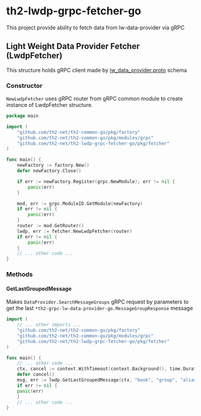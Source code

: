 # th2-lwdp-grpc-fetcher-go

This project provide ability to fetch data from lw-data-provider via gRPC

## Light Weight Data Provider Fetcher (LwdpFetcher)

This structure holds gRPC client made by [lw_data_provider.proto](https://github.com/th2-net/th2-lw-data-provider/blob/dev-version-2/grpc/src/main/proto/th2_grpc_lw_data_provider/lw_data_provider.proto) schema

### Constructor

`NewLwdpFetcher` uses gRPC router from gRPC common module to create instance of LwdpFetcher structure.

```go
package main

import (
	"github.com/th2-net/th2-common-go/pkg/factory"
	"github.com/th2-net/th2-common-go/pkg/modules/grpc"
	"github.com/th2-net/th2-lwdp-grpc-fetcher-go/pkg/fetcher"
)

func main() {
	newFactory := factory.New()
	defer newFactory.Close()

	if err := newFactory.Register(grpc.NewModule); err != nil {
		panic(err)
	}

	mod, err := grpc.ModuleID.GetModule(newFactory)
	if err != nil {
		panic(err)
	}
	router := mod.GetRouter()
	lwdp, err := fetcher.NewLwdpFetcher(router)
	if err != nil {
		panic(err)
	}
    // ... other code ...
}
```

### Methods

#### GetLastGroupedMessage 

Makes `DataProvider.SearchMessageGroups` gRPC request by parameters to get the last `*th2-grpc-lw-data-provider-go.MessageGroupResponse` message 
```go
import (
    // ... other imports ...
	"github.com/th2-net/th2-common-go/pkg/factory"
	"github.com/th2-net/th2-common-go/pkg/modules/grpc"
	"github.com/th2-net/th2-lwdp-grpc-fetcher-go/pkg/fetcher"
)

func main() {
    // ... other code ...
    ctx, cancel := context.WithTimeout(context.Background(), time.Duration(1000)*time.Millisecond)
    defer cancel()
    msg, err := lwdp.GetLastGroupedMessage(ctx, "book", "group", "alias", grpc_common.Direction_FIRST, fetcher.LwdpBase64Format)
    if err != nil {
	panic(err)
    }
    // ... other code ...
}
```